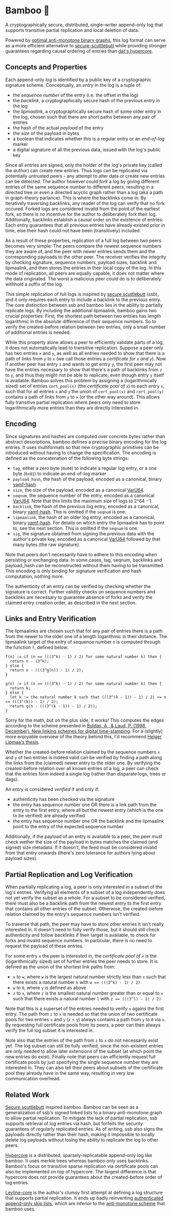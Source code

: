 # Bamboo 🎍

A cryptographically secure, distributed, single-writer append-only log that supports transitive partial replication and local deletion of data.

Powered by [optimal anti-monotone binary graphs](https://pdfs.semanticscholar.org/76cc/ae87b47d7f11a4c2ae76510dde205a635cd0.pdf), this log format can serve as a more efficient alternative to [secure-scuttlebutt](https://www.scuttlebutt.nz/) while providing stronger guarantees regarding causal ordering of entries than [dat's hypercore](https://github.com/mafintosh/hypercore).

## Concepts and Properties

Each append-only *log* is identified by a public key of a cryptographic signature scheme. Conceptually, an *entry* in the log is a tuple of:

- the *sequence number* of the entry (i.e. the offset in the log)
- the *backlink*, a cryptographically secure hash of the previous entry in the log
- the *lipmaalink*, a cryptographically secure hash of some older entry in the log, chosen such that there are short paths between any pair of entries
- the hash of the actual *payload* of the entry
- the *size* of the payload in bytes
- a boolean that indicates whether this is a regular entry or an *end-of-log* marker
- a digital signature of all the previous data, issued with the log's public key

Since all entries are signed, only the holder of the log's private key (called the *author*) can create new entries. Thus logs can be replicated via potentially untrusted peers - any attempt to alter data or create new entries can be detected. The author however could *fork* a log by giving different entries of the same sequence number to different peers, resulting in a directed tree or even a directed acyclic graph rather than a log (aka a path in graph-theory parlance). This is where the backlinks come in: By iteratively traversing backlinks, any reader of the log can verify that no fork occured. Forked logs are considered invalid from the point of the earliest fork, so there is no incentive for the author to deliberately fork their log. Additionally, backlinks establish a causal order on the existence of entries: Each entry guarantees that all previous entries have already existed prior in time, else their hash could not have been (transitively) included.

As a result of these properties, replication of a full log between two peers becomes very simple: The peers compare the newest sequence numbers they are aware of, and the peer with newer entries sends them and the corresponding payloads to the other peer. The receiver verifies the integrity by checking signature, sequence numbers, payload sizes, backlink and lipmaalink, and then stores the entries in their local copy of the log. In this mode of replication, all peers are equally capable, it does not matter where the data originated. The worst a malicious peer could do is to deliberately withhold a suffix of the log.

This simple replication of full logs is inspired by [secure scuttlebutt](https://www.scuttlebutt.nz/) (ssb), and it only requires each entry to include a backlink to the previous entry. The core distinction between ssb and bamboo lies in the ability to partially replicate logs. By including the additional lipmaalink, bamboo gains two crucial properties: First, the shortest path between two entries has length logarithmic in the absolute difference of their sequence numbers. So to verify the created-before relation between two entries, only a small number of additional entries is needed.

While this property alone allows a peer to efficiently validate parts of a log, it does not automatically lead to transitive replication. Suppose a peer only has two entries `x` and `y`, as well as all entries needed to show that there is a path of links from `y` to `x` (we call those entries a *certificate for `x` and `y`*). Now if another peer has entry `z` and wants to get entry `y`, the first peer may not have the entries necessary to show that there's a path of backlinks from `z` to `y`, and thus they might not be able to replicate, even though entry `y` itself is available. Bamboo solves this problem by assigning a (logarithmically sized) set of entries `cert_pool(x)` (the *certificate pool of `x`*) to each entry `x`, such that for all entries `x` and `y` the union of `cert_pool(x)` and `cert_pool(y)` contains a path of links from `y` to `x` (or the other way around). This allows fully transitive partial replication where peers only need to store logarithmically more entries than they are directly interested in.

## Encoding

Since signatures and hashes are computed over concrete bytes rather than abstract descriptions, bamboo defines a precise binary encoding for the log entries. It uses multiformats so that new cryptographic primitives can be introduced without having to change the specification. The encoding is defined as the concatenation of the following byte strings:

- `tag`, either a zero byte (`0x00`) to indicate a regular log entry, or a one byte (`0x01`) to indicate an end-of-log marker
- `payload_hash`, the hash of the payload, encoded as a canonical, binary [yamf-hash](https://github.com/AljoschaMeyer/yamf-hash).
- `size`, the size of the payload, encoded as a canonical [VarU64](https://github.com/AljoschaMeyer/varu64).
- `seqnum`, the sequence number of the entry, encoded as a canonical [VarU64](https://github.com/AljoschaMeyer/varu64). Note that this limits the maximum size of logs to 2^64 - 1.
- `backlink`, the hash of the previous log entry, encoded as a canonical, binary [yamf-hash](https://github.com/AljoschaMeyer/yamf-hash). This is omitted if the `seqnum` is one.
- `lipmaalink`, the hash of an older log entry, encoded as a canonical, binary [yamf-hash](https://github.com/AljoschaMeyer/yamf-hash). For details on which entry the lipmaalink has to point to, see the next section. This is omitted if the `seqnum` is one.
- `sig`, the signature obtained from signing the previous data with the author's private key, encoded as a canonical [VarU64](https://github.com/AljoschaMeyer/varu64) followed by that many bytes (the raw signature).

Note that peers don't necessarily have to adhere to this encoding when persisting or exchanging data. In some cases, tag, seqnum, backlinks and payload_hash can be reconstructed without them having to be transmitted. This encoding is only binding for signature verification and hash computation, nothing more.

The authenticity of an entry can be verified by checking whether the signature is correct. Further validity checks on sequence numbers and backlinks are necessary to guarantee absence of forks and verify the claimed entry creation order, as described in the next section.

## Links and Entry Verification

The lipmaalinks are chosen such that for any pair of entries there is a path from the newer to the older one of a length logarithmic in their distance. The lipmaalink target of the entry of sequence number `n` is computed through the function `f`, defined below:

```yay,math!
f(n) := if (n == (((3^k) - 1) / 2) for some natural number k) then {
  return n - (3^k);
} else {
  return n - (((3^g(n)) - 1) / 2);
}

g(n) := if (n == (((3^k) - 1) / 2) for some natural number k) then {
  return k;
} else {
  let k := the natural number k such that (((3^(k - 1)) - 1) / 2) <= n <= (((3^(k)) - 1) / 2);
  return g(n - (((3^(k - 1)) - 1) / 2));
}
```

Sorry for the math, but on the plus side, it works! This computes the edges according to the scheme presented in [Buldas, A., & Laud, P. (1998, December). New linking schemes for digital time-stamping](https://pdfs.semanticscholar.org/76cc/ae87b47d7f11a4c2ae76510dde205a635cd0.pdf). For a (slightly) more enjoyable overview of the theory behind this, I'd recommend [Helger Lipmaa's thesis](https://kodu.ut.ee/~lipmaa/papers/thesis/thesis.pdf).

Whether the created-before relation claimed by the sequence numbers `x` and `y` of two entries is indeed valid can be verified by finding a path along the links from the (claimed) newer entry to the older one. By verifying the created-before relation over all known entries of a log, a peer can check that the entries form indeed a single log (rather than disparate logs, trees or dags).

An entry is considered *verified* if and only if:

- authenticity has been checked via the signature
- the entry has sequence number one OR there is a link path from the entry to the first entry, where all but the newest entry (which is the one to be verified) are already verified
- the entry has sequence number one OR the backlink and the lipmaalink point to the entry of the expected sequence number

Additionally, if the payload of an entry is available to a peer, the peer must check wether the size of the payload in bytes matches the claimed (and signed) size metadata. If it doesn't, the feed must be considered invalid from that entry onwards (there's zero tolerance for authors lying about payload sizes).

## Partial Replication and Log Verification

When partially replicating a log, a peer is only interested in a subset of the log's entries. Verifying all elements of a subset of a log independently does not yet verify the subset as a whole. For a subset to be considered verified, there must also be a backlink path from the newest entry to the first entry that contains all other entries of the subset. Otherwise, the created-before relation claimed by the entry's sequence numbers isn't verified.

To traverse that path, the peer may have to store other entries it isn't really interested in. It doesn't need to fully verify those, but it should still check authenticity and follow backlinks if their target is available, to check for forks and invalid sequence numbers. In particular, there is no need to request the payload of these entries.

For some entry `x` the peer is interested in, the *certificate pool of `x`* is the (logarithmically sized) set of further entries the peer needs to store. It is defined as the union of the shortest link paths from:

- `x` to `w`, where `w` is the largest natural number strictly less than `x` such that there exists a natural number `k` with `w == (((3^k) - 1) / 2)`
- `w` to `0`, where `y` is defined as above
- `z` to `x`, where `z` is the smallest natural number greater than or equal to `x` such that there exists a natural number `l` with `z == (((3^l) - 1) / 2)`

Note that this is a superset of the entries needed to verify `x` agains the first entry. The path from `z` to `x` is needed so that the union of two certificate pools for two entries `x` and `y` (`x` < `y`) always contains a path from `y` to `0` via `x`. By requesting full certificate pools from its peers, a peer can then always verify the full log subset it is interested in.

Note also that the entries of the path from `z` to `x` do not necessarily exist yet. The log subset can still be fully verified, since the non-existent entries are only needed to allow later extensions of the subset (at which point the new entries do exist). Finally note that peers can efficiently request full certificate pools by just specifying the single sequence number they are interested in. They can also tell their peers about subsets of the certificate pool they already have in the same way, resulting in very low communication overhead.

## Related Work

[Secure scuttlebutt](https://www.scuttlebutt.nz/) inspired bamboo. Bamboo can be seen as a generalization of ssb's signed linked lists to a binary anti-monotone graph to allow partial replication. To mitigate the lack of partial replication, ssb supports retrieval of log entries via hash, but forfeits the security guarantees of regularly replicated entries. As of writing, ssb also signs the payloads directly rather than their hash, making it impossible to locally delete log payloads without losing the ability to replicate the log to other peers.

[Hypercore](https://github.com/mafintosh/hypercore) is a distributed, sparsely-replicatable append-only log like bamboo. It uses merkle trees whereas bamboo only uses backlinks. Bamboo's focus on transitive sparse replication via certificate pools can also be implemented on top of hypercore. The largest difference is that hypercore does not provide guarantees about the created-before order of log entries.

[Leyline-core](https://github.com/AljoschaMeyer/leyline-core) is the author's clumsy first attempt at defining a log structure that supports partial replication. It ends up badly reinventing [authenticated append-only skip lists](https://arxiv.org/pdf/cs/0302010.pdf), which are inferior to the [anti-monotone scheme](https://kodu.ut.ee/~lipmaa/papers/thesis/thesis.pdf) that bamboo uses.
